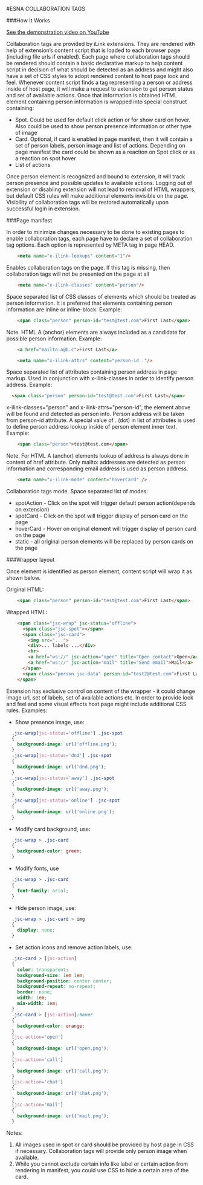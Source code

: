 #ESNA COLLABORATION TAGS

###How It Works

[See the demonstration video on YouTube](http://youtu.be/W4FS3NMx7eM)

Collaboration tags are provided by iLink extensions. They are rendered with help of extension’s content script that is loaded to each browser page (including file urls if enabled). Each page where collaboration tags should be rendered should contain a basic declarative markup to help content script in decision of what should be detected as an address and might also have a set of CSS styles to adopt rendered content to host page look and feel.
Whenever content script finds a tag representing a person or address inside of host page, it will make a request to extension to get person status and set of available actions. Once that information is obtained HTML element containing person information is wrapped into special construct containing:
 - Spot. Could be used for default click action or for show card on hover. Also could be used to show person presence information or other type of image
 - Card. Optional, if card is enabled in page manifest, then it will contain a set of person labels, person image and list of actions. Depending on page manifest the card could be shown as a reaction on Spot click or as a reaction on spot hover
 - List of actions
 
Once person element is recognized and bound to extension, it will track person presence and possible updates to available actions.
Logging out of extension or disabling extension will not lead to removal of HTML wrappers, but default CSS rules will make additional elements invisible on the page. Visibility of collaboration tags will be restored automatically upon successful login in extension.


###Page manifest

In order to minimize changes necessary to be done to existing pages to enable collaboration tags, each page have to declare a set of collaboration tag options. Each option is represented by META tag in page HEAD. 

```html
	<meta name="x-ilink-lookups" content="1"/>
```
Enables collaboration tags on the page. If this tag is missing, then collaboration tags will not be presented on the page at all
```html
	<meta name="x-ilink-classes" content="person"/>
```
Space separated list of CSS classes of elements which should be treated as person information. It is preferred that elements containing person information are inline or inline-block. Example:
```html  
	<span class="person" person-id="test@test.com">First Last</span>
```
Note. HTML A (anchor) elements are always included as a candidate for possible person information. Example:
```html  
	<a href="mailto:a@b.c">First Last</a>
```
```html
	<meta name="x-ilink-attrs" content="person-id ."/>
```
Space separated list of attributes containing person address in page markup. Used in conjunction with x-ilink-classes in order to identify person address. Example:
```html
  <span class="person" person-id="test@test.com">First Last</span>
```
x-ilink-classes="person" and x-ilink-attrs="person-id", the element above will be found and detected as person info. Person address will be taken from person-id attribute.
A special value of . (dot) in list of attributes is used to define person address lookup inside of person element inner text. Example:
```html  
	<span class="person">test@test.com</span>
```
Note. For HTML A (anchor) elements lookup of address is always done in content of href attribute. Only mailto: addresses are detected as person information and corresponding email address is used as person address.
```html
	<meta name="x-ilink-mode" content="hoverCard" />
```	
Collaboration tags mode. Space separated list of modes:
- spotAction - Click on the spot will trigger default person action(depends on extension)
- spotCard - Click on the spot will trigger display of person card on the page
- hoverCard - Hover on original element will trigger display of person card on the page
- static - all original person elements will be replaced by person cards on the page


###Wrapper layout

Once element is identified as person element, content script will wrap it as shown below.

Original HTML:
```html
	<span class="person" person-id="test@test.com">First Last</span>
```
Wrapped HTML:
```html
	<span class="jsc-wrap" jsc-status="offline">
	  <span class="jsc-spot"></span>
	  <span class="jsc-card">
	    <img src="...">
	    <div>... labels ...</div>
	    <hr>
	    <a href="ws://" jsc-action="open" title="Open contact">Open</a>
	    <a href="ws://" jsc-action="mail" title="Send email">Mail</a>
	  </span>
	  <span class="person jsc-data" person-id="test2@test.com">First Last</span>
	</span>
```
Extension has exclusive control on content of the wrapper - it could change image url, set of labels, set of available actions etc. In order to provide look and feel and some visual effects host page might include additional CSS rules.
Examples:
- Show presence image, use:
```css
  .jsc-wrap[jsc-status='offline'] .jsc-spot
  {
    background-image: url('offline.png');
  }
  .jsc-wrap[jsc-status='dnd'] .jsc-spot
  {
    background-image: url('dnd.png');
  }
  .jsc-wrap[jsc-status='away'] .jsc-spot
  {
    background-image: url('away.png');
  }
  .jsc-wrap[jsc-status='online'] .jsc-spot
  {
    background-image: url('online.png');
  }
```	  
- Modify card background, use:
```css
  .jsc-wrap > .jsc-card
  {
    background-color: green;
  }
```	  
- Modify fonts, use
```css
  .jsc-wrap > .jsc-card
  {
    font-family: arial;
  }
```	  
- Hide person image, use:
```css
  .jsc-wrap > .jsc-card > img
  {
    display: none;
  }
```
- Set action icons and remove action labels, use:
```css
  .jsc-card > [jsc-action]
  {
    color: transparent;
    background-size: 1em 1em;
    background-position: center center;
    background-repeat: no-repeat;
    border: none;
    width: 1em;
    min-width: 1em;
  }
  .jsc-card > [jsc-action]:hover
  {
    background-color: orange;
  }
  [jsc-action='open']
  {
    background-image: url('open.png');
  }
  [jsc-action='call']
  {
    background-image: url('call.png');
  }
  [jsc-action='chat']
  {
    background-image: url('chat.png');
  }
  [jsc-action='mail']
  {
    background-image: url('mail.png');
  }
```

Notes:

1. All images used in spot or card should be provided by host page in CSS if necessary. Collaboration tags will provide only person image when available.
2. While you cannot exclude certain info like label or certain action from rendering in manifest, you could use CSS to hide a certain area of the card.
